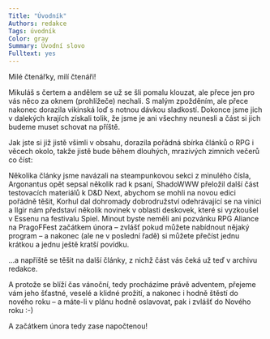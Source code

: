 ```yaml
---
Title: "Úvodník"
Authors: redakce
Tags: úvodník
Color: gray
Summary: Úvodní slovo
Fulltext: yes
---
```

Milé čtenářky, milí čtenáři!

Mikuláš s čertem a andělem se už se šli pomalu klouzat, ale přece jen pro vás něco za oknem (prohlížeče) nechali. S malým zpožděním, ale přece nakonec dorazila vikinská loď s notnou dávkou sladkostí. Dokonce jsme jich v dalekých krajích získali tolik, že jsme je ani všechny neunesli a část si jich budeme muset schovat na příště.

Jak jste si již jistě všimli v obsahu, dorazila pořádná sbírka článků o RPG i věcech okolo, takže jistě bude během dlouhých, mrazivých zimních večerů co číst:

Několika články jsme navázali na steampunkovou sekci z minulého čísla, Argonantus opět sepsal několik rad k psaní, ShadoWWW přeložil další část testovacích materiálů k D&D Next, abychom se mohli na novou edici pořádně těšit, Korhul dal dohromady dobrodružství odehrávající se na vinici a Ilgir nám představí několik novinek v oblasti deskovek, které si vyzkoušel v Essenu na festivalu Spiel. Minout byste neměli ani pozvánku RPG Aliance na PragoFFest začátkem února – zvlášť pokud můžete nabídnout nějaký program – a nakonec (ale ne v poslední řadě) si můžete přečíst jednu krátkou a jednu ještě kratší povídku.

…a napříště se těšit na další články, z nichž část
vás čeká už teď v archivu redakce.

A protože se blíží čas vánoční, tedy procházíme právě adventem, přejeme vám jeho šťastné, veselé a klidné prožití, a nakonec i hodně štěstí do nového roku – a máte-li v plánu hodně oslavovat, pak i zvlášť do Nového roku :-)

A začátkem února tedy zase napočtenou!
